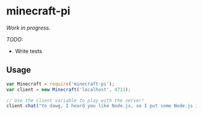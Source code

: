 # minecraft-pi

*Work in progress.*

*TODO:*

* Write tests

## Usage

```js
var Minecraft = require('minecraft-pi');
var client = new Minecraft('localhost', 4711);

// Use the client variable to play with the server!
client.chat("Yo dawg, I heard you like Node.js, so I put some Node.js in your Pi so you can Node.js while you Pi.");
```